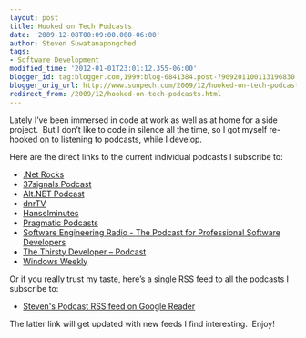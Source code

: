 ```yaml
---
layout: post
title: Hooked on Tech Podcasts
date: '2009-12-08T00:09:00.000-06:00'
author: Steven Suwatanapongched
tags:
- Software Development
modified_time: '2012-01-01T23:01:12.355-06:00'
blogger_id: tag:blogger.com,1999:blog-6841384.post-7909201100113196830
blogger_orig_url: http://www.sunpech.com/2009/12/hooked-on-tech-podcasts.html
redirect_from: /2009/12/hooked-on-tech-podcasts.html
---
```


Lately I’ve been immersed in code at work as well as at home for a side project.&#160; But I don’t like to code in silence all the time, so I got myself re-hooked on to listening to podcasts, while I develop.

Here are the direct links to the current individual podcasts I subscribe to:

<ul>   
  <li><a href="http://feeds.feedburner.com/netRocksFullMp3Downloads" target="_blank">.Net Rocks</a></li>    
  <li><a href="http://feeds.feedburner.com/37signals_podcast" target="_blank">37signals Podcast</a></li>    
  <li><a href="http://feeds.feedburner.com/altnetpodcast" target="_blank">Alt.NET Podcast</a></li>    
  <li><a href="http://feeds.feedburner.com/DnrtvWmv" target="_blank">dnrTV</a></li>
  <li><a href="http://feeds.feedburner.com/HanselminutesCompleteMP3" target="_blank">Hanselminutes</a></li>    
  <li><a href="http://pragprog.com/podcasts/feed.rss" target="_blank">Pragmatic Podcasts</a></li>    
  <li><a href="http://se-radio.net/rss" target="_blank">Software Engineering Radio - The Podcast for Professional Software Developers</a></li>    
  <li><a href="http://feeds.feedburner.com/ThirstyDeveloperPodcast" target="_blank">The Thirsty Developer – Podcast</a></li>    
  <li><a href="http://leoville.tv/podcasts/ww.xml" target="_blank">Windows Weekly</a></li> 
</ul>

Or if you really trust my taste, here’s a single RSS feed to all the podcasts I subscribe to:

<ul>
  <li><a href="http://www.google.com/reader/public/atom/user%2F16938590580940313293%2Flabel%2FPodcasts" target="_blank">Steven's Podcast RSS feed on Google Reader</a></li> 
</ul>

The latter link will get updated with new feeds I find interesting.&#160; Enjoy!

